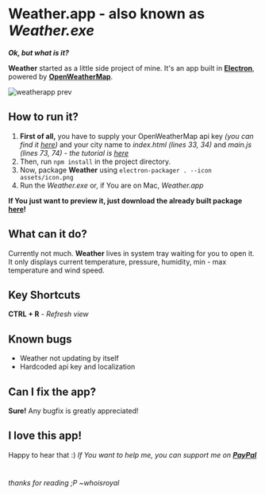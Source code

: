 # Weather.app - also known as *Weather.exe*
***Ok, but what is it?***

**Weather** started as a little side project of mine. It's an app built in  [**Electron**](https://electronjs.org/), powered by  [**OpenWeatherMap**](https://openweathermap.org/).

![weatherapp prev](https://i.imgur.com/BFkue02.png)
## How to run it?
1. **First of all,** you have to supply your OpenWeatherMap api key *(you can find it [here](https://openweathermap.org/api))* and your city name to *index.html (lines 33, 34)* and *main.js (lines 73, 74)* - *the tutorial is [here](https://github.com/whoisroyal/weatherapp/blob/master/tutorial.md)*
 2. Then, run `npm install` in the project directory. 
2. Now, package **Weather** using `electron-packager . --icon assets/icon.png`
3. Run the *Weather.exe* or, if You are on Mac, *Weather.app*

**If You just want to preview it, just download the already built package [here](https://github.com/whoisroyal/weatherapp/tree/master/built)!**

## What can it do?
Currently not much. **Weather** lives in system tray waiting for you to open it.
It only displays current temperature, pressure, humidity, min - max temperature and wind speed.

## Key Shortcuts
**CTRL + R** - *Refresh view*

## Known bugs
* Weather not updating by itself
* Hardcoded api key and localization

## Can I fix the app?
**Sure!** Any bugfix is greatly appreciated!
## I love this app!
Happy to hear that :)
*If You want to help me, you can support me on [**PayPal**](https://www.paypal.me/kvpek)*

#
*thanks for reading ;P*
*~whoisroyal*
